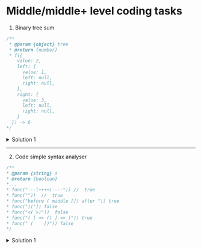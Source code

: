# Middle/middle+ level coding tasks

1. Binary tree sum

```javascript
/**
 * @param {object} tree
 * @return {number}
 * f({
    value: 2,
    left: {
      value: 1,
      left: null,
      right: null,
    },
    right: {
      value: 3,
      left: null,
      right: null,
    }
  }) -> 6
*/
```

<details>
<summary>Solution 1</summary>
<pre>
<script>
  const btree = {
    value: 2,
    left: {
      value: 1,
      left: null,
      right: null,
    },
    right: {
      value: 3,
      left: null,
      right: null,
    }
  };
  function findTreeSum(tree) {
    let result = tree.value;
    if (tree.left) result += findTreeSum(tree.left);
    if (tree.right) result += findTreeSum(tree.right);
    return result;
  };
  console.log(findTreeSum(btree));
</script>
<div>Complexity:</div>
<p><strong>??</strong></p>
</pre>
</details>

---

2. Code simple syntax analyser

```javascript
/**
* @param {string} s
* @return {boolean}
*...
* func("---(++++)----")) //  true
* func(""))  //  true
* func("before ( middle []) after ")) true
* func(")(")) false
* func("<( >)"))  false
* func("( [ <> () ] <> )")) true
* func(" (    [)")) false
*/
```
<details>
<summary>Solution 1</summary>
<pre>
<script>
function verify(s) {
  if (typeof s !== 'string') return false;
  const arr = [];
  const pairs = {
    open: ['(', '[', '{', '<',],
    close: [')', ']', '}', '>',]
  };
  for (let i = 0; i < s.length; i++) {
    const elem = s[i];
    if (pairs.open.includes(elem)) {
      arr.push(elem);
    } else if (pairs.close.includes(elem)) {
      //  key part of algorithm
      const firstPart = pairs.open[pairs.close.indexOf(elem)];
      if (arr[arr.length - 1] === firstPart) {
        arr.splice(-1, 1);
      //
      } else {
        arr.push(elem);
      }
    }
  }
  return arr.length === 0 ? true : false;
}
</script>
<div>Complexity:</div>
<p><strong></strong></p>
</pre>
</details>